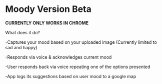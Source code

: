 # Moody Version Beta

**CURRENTLY ONLY WORKS IN CHROME**

What does it do?

-Captures your mood based on your uploaded image (Currently limited to sad and happy)

-Responds via voice & acknowledges current mood

-User responds back via voice repeating one of the options presented

-App logs its suggestions based on user mood to a google map

